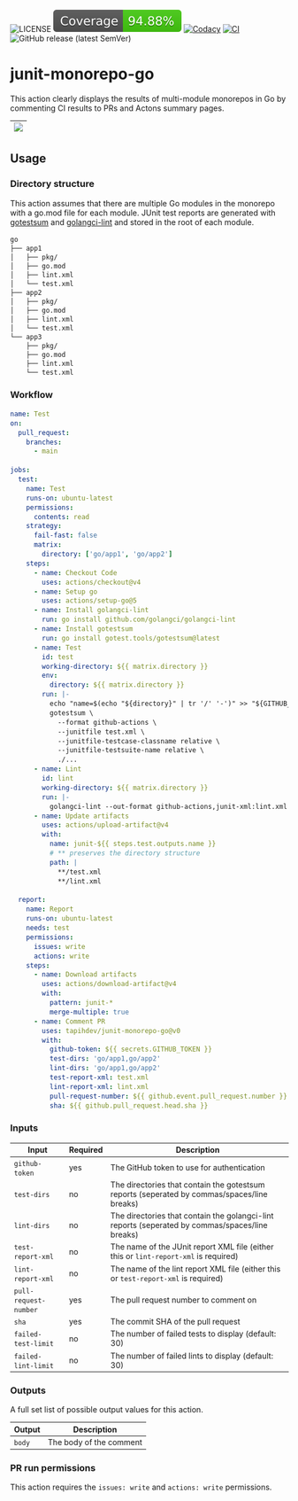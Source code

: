 ![LICENSE](https://img.shields.io/badge/license-MIT-blue.svg?maxAge=43200)
![Coverage](./badges/coverage.svg)
[![Codacy](https://app.codacy.com/project/badge/Grade/4fe2f49c3ab144b0bbe4effc85a061a0)](https://app.codacy.com/gh/tapihdev/junit-monorepo-go/dashboard?utm_source=gh&utm_medium=referral&utm_content=&utm_campaign=Badge_grade)
[![CI](https://github.com/tapihdev/junit-monorepo-go/actions/workflows/ci.yml/badge.svg)](https://github.com/tj-actions/changed-files/actions/workflows/ci.yml)
![GitHub release (latest SemVer)](https://img.shields.io/github/v/release/tapihdev/junit-monorepo-go?sort=semver)

# junit-monorepo-go

This action clearly displays the results of multi-module monorepos in Go by
commenting CI results to PRs and Actons summary pages.

| <img src="https://github.com/user-attachments/assets/e3638734-63df-48a7-8910-ab1fb37ae600"/> |
| :------------------------------------------------------------------------------------------: |

## Usage

### Directory structure

This action assumes that there are multiple Go modules in the monorepo with a
go.mod file for each module. JUnit test reports are generated with
[gotestsum](https://github.com/gotestyourself/gotestsum) and
[golangci-lint](https://github.com/golangci/golangci-lint) and stored in the
root of each module.

```
go
├── app1
│   ├── pkg/
│   ├── go.mod
│   ├── lint.xml
│   └── test.xml
├── app2
│   ├── pkg/
│   ├── go.mod
│   ├── lint.xml
│   └── test.xml
└── app3
    ├── pkg/
    ├── go.mod
    ├── lint.xml
    └── test.xml
```

### Workflow

```yaml
name: Test
on:
  pull_request:
    branches:
      - main

jobs:
  test:
    name: Test
    runs-on: ubuntu-latest
    permissions:
      contents: read
    strategy:
      fail-fast: false
      matrix:
        directory: ['go/app1', 'go/app2']
    steps:
      - name: Checkout Code
        uses: actions/checkout@v4
      - name: Setup go
        uses: actions/setup-go@5
      - name: Install golangci-lint
        run: go install github.com/golangci/golangci-lint
      - name: Install gotestsum
        run: go install gotest.tools/gotestsum@latest
      - name: Test
        id: test
        working-directory: ${{ matrix.directory }}
        env:
          directory: ${{ matrix.directory }}
        run: |-
          echo "name=$(echo "${directory}" | tr '/' '-')" >> "${GITHUB_OUTPUT}"
          gotestsum \
            --format github-actions \
            --junitfile test.xml \
            --junitfile-testcase-classname relative \
            --junitfile-testsuite-name relative \
            ./...
      - name: Lint
        id: lint
        working-directory: ${{ matrix.directory }}
        run: |-
          golangci-lint --out-format github-actions,junit-xml:lint.xml
      - name: Update artifacts
        uses: actions/upload-artifact@v4
        with:
          name: junit-${{ steps.test.outputs.name }}
          # ** preserves the directory structure
          path: |
            **/test.xml
            **/lint.xml

  report:
    name: Report
    runs-on: ubuntu-latest
    needs: test
    permissions:
      issues: write
      actions: write
    steps:
      - name: Download artifacts
        uses: actions/download-artifact@v4
        with:
          pattern: junit-*
          merge-multiple: true
      - name: Comment PR
        uses: tapihdev/junit-monorepo-go@v0
        with:
          github-token: ${{ secrets.GITHUB_TOKEN }}
          test-dirs: 'go/app1,go/app2'
          lint-dirs: 'go/app1,go/app2'
          test-report-xml: test.xml
          lint-report-xml: lint.xml
          pull-request-number: ${{ github.event.pull_request.number }}
          sha: ${{ github.pull_request.head.sha }}
```

### Inputs

| **Input**             | **Required** | **Description**                                                                                 |
| --------------------- | ------------ | ----------------------------------------------------------------------------------------------- |
| `github-token`        | yes          | The GitHub token to use for authentication                                                      |
| `test-dirs`           | no           | The directories that contain the gotestsum reports (seperated by commas/spaces/line breaks)     |
| `lint-dirs`           | no           | The directories that contain the golangci-lint reports (seperated by commas/spaces/line breaks) |
| `test-report-xml`     | no           | The name of the JUnit report XML file (either this or `lint-report-xml` is required)            |
| `lint-report-xml`     | no           | The name of the lint report XML file (either this or `test-report-xml` is required)             |
| `pull-request-number` | yes          | The pull request number to comment on                                                           |
| `sha`                 | yes          | The commit SHA of the pull request                                                              |
| `failed-test-limit`   | no           | The number of failed tests to display (default: 30)                                             |
| `failed-lint-limit`   | no           | The number of failed lints to display (default: 30)                                             |

### Outputs

A full set list of possible output values for this action.

| **Output** | **Description**         |
| ---------- | ----------------------- |
| `body`     | The body of the comment |

### PR run permissions

This action requires the `issues: write` and `actions: write` permissions.
